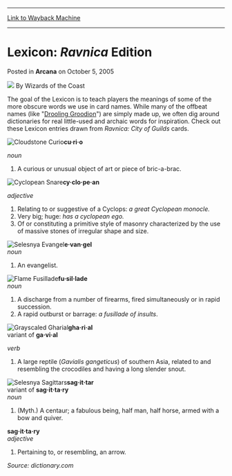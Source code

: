 
---
[Link to Wayback Machine](https://web.archive.org/web/20220521134724/https://magic.wizards.com/en/articles/archive/arcana/lexicon-ravnica-edition-2005-10-05)

[_metadata_:author]:- "Wizards of the Coast"
[_metadata_:description]:- "The goal of the Lexicon is to teach players the meanings of some of the more obscure words we use in card names. While many of the offbeat names (like `Drooling Groodion`) are simply made up, we often dig around dictionaries for real little-used and archaic words for inspiration. Check out these Lexicon entries drawn from Ravnica: City of Guilds cards.cu·ri·o noun A curious or"
[_metadata_:generator]:- "Drupal 7 (http://drupal.org)"
[_metadata_:node]:- "597976"
[_metadata_:publish_date]:- "2005-10-05"
[_metadata_:source]:- "div-main-content"
[_metadata_:title]:- "Lexicon: Ravnica Edition"
[_metadata_:wayback_capture_timestamp]:- "2022-05-21 13:47:24"
[_metadata_:wayback_raw_url]:- "https://web.archive.org/web/20220521134724id_/https://magic.wizards.com/en/articles/archive/arcana/lexicon-ravnica-edition-2005-10-05"
[_metadata_:wayback_url]:- "https://magic.wizards.com/en/articles/archive/arcana/lexicon-ravnica-edition-2005-10-05"
---


Lexicon: *Ravnica* Edition
==========================



 Posted in **Arcana**
 on October 5, 2005 






![](https://media.magic.wizards.com/styles/auth_small/public/images/person/wizards_author.jpg)
By Wizards of the Coast











The goal of the Lexicon is to teach players the meanings of some of the more obscure words we use in card names. While many of the offbeat names (like "[Drooling Groodion](http://gatherer.wizards.com/Pages/Card/Details.aspx?&name=Drooling%2BGroodion)") are simply made up, we often dig around dictionaries for real little-used and archaic words for inspiration. Check out these Lexicon entries drawn from *Ravnica: City of Guilds* cards.

![Cloudstone Curio](http://gatherer.wizards.com/Handlers/Image.ashx?type=card&name=Cloudstone+Curio)**cu·ri·o**
  
*noun*


1. A curious or unusual object of art or piece of bric-a-brac.

![Cyclopean Snare](http://gatherer.wizards.com/Handlers/Image.ashx?type=card&name=Cyclopean+Snare)**cy·clo·pe·an** 
  
*adjective*


1. Relating to or suggestive of a Cyclops: *a great Cyclopean monocle.*
2. Very big; huge: *has a cyclopean ego.*
3. Of or constituting a primitive style of masonry characterized by the use of massive stones of irregular shape and size.

![Selesnya Evangel](http://gatherer.wizards.com/Handlers/Image.ashx?type=card&name=Selesnya+Evangel)**e·van·gel**  
*noun*


1. An evangelist.

![Flame Fusillade](http://gatherer.wizards.com/Handlers/Image.ashx?type=card&name=Flame+Fusillade)**fu·sil·lade**  
*noun*


1. A discharge from a number of firearms, fired simultaneously or in rapid succession.
2. A rapid outburst or barrage: *a fusillade of insults*.

![Grayscaled Gharial](http://gatherer.wizards.com/Handlers/Image.ashx?type=card&name=Grayscaled+Gharial)**gha·ri·al**  
 variant of **ga·vi·al**
  
*verb*


1. A large reptile (*Gavialis gangeticus*) of southern Asia, related to and resembling the crocodiles and having a long slender snout.

![Selesnya Sagittars](http://gatherer.wizards.com/Handlers/Image.ashx?type=card&name=Selesnya+Sagittars)**sag·it·tar**  
 variant of **sag·it·ta·ry**  
*noun*


1. (Myth.) A centaur; a fabulous being, half man, half horse, armed with a bow and quiver.

**sag·it·ta·ry**  
*adjective*


1. Pertaining to, or resembling, an arrow.

*Source: dictionary.com* 








